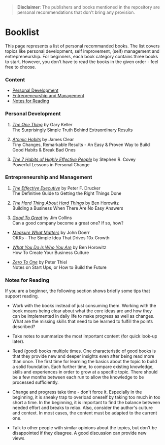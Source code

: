 > **Disclaimer**: The publishers and books mentioned in the repository are personal recommendations that don't bring any provision.

# Booklist

This page represents a list of personal recommanded books. The list covers topics like personal development, self improvement, (self) management and entrepreneurship. For beginners, each book category contains three books to start. However, you don't have to read the books in the given order - feel free to choose.

### Content

- [Personal Development](#personal-development)
- [Entrepreneurship and Management](#entrepreneurship-and-management)
- [Notes for Reading](#notes-for-reading)

### Personal Development

1. [*The One Thing*](https://www.the1thing.com/) by Gary Keller
   <br>
   The Surprisingly Simple Truth Behind Extraordinary Results

2. [*Atomic Habits*](https://jamesclear.com/atomic-habits) by James Clear
   <br>
   Tiny Changes, Remarkable  Results - An Easy & Proven Way to Build Good Habits & Break Bad Ones

3. [*The 7 Habits of Highly Effective People*](https://en.wikipedia.org/wiki/The_7_Habits_of_Highly_Effective_People) by Stephen R. Covey
   <br>
   Powerful Lessons in Personal Change

### Entrepreneurship and Management

1. [*The Effective Executive*](https://www.amazon.com/Effective-Executive-Definitive-Harperbusiness-Essentials/dp/0060833459) by Peter F. Drucker
   <br>
   The Definitive Guide to Getting the Right Things Done

2. [*The Hard Thing About Hard Things*](https://www.amazon.com/Hard-Thing-About-Things-Building/dp/0062273205) by Ben Horowitz
   <br>
   Building a Business When There Are No Easy Answers

3. [*Good To Great*](https://en.wikipedia.org/wiki/Good_to_Great) by Jim Collins
   <br>
   Can a good company become a great one? If so, how?
  
- [*Measure What Matters*](https://www.amazon.com/Measure-What-Matters-Google-Foundation/dp/0525536221) by John Doerr
  <br>
  OKRs - The Simple Idea That Drives 10x Growth

- [*What You Do Is Who You Are*](https://www.amazon.com/What-You-Do-Who-Are/dp/0062871331) by Ben Horowitz
  <br>
  How To Create Your Business Culture

- [*Zero To One*](https://www.amazon.com/Zero-One-Notes-Startups-Future/dp/0804139296) by Peter Thiel
  <br>
  Notes on Start Ups, or How to Build the Future

### Notes for Reading

If you are a beginner, the following section shows briefly some tips that support reading.

- Work with the books instead of just consuming them. Working with the book means being clear about what the core ideas are and how they can be implemented in daily life to make progress as well as changes. What are the missing skills that need to be learned to fulfill the points described?

- Take notes to summarize the most important content (for quick look-up later).

- Read (good) books multiple times. One characteristic of good books is that they provide new and deeper insights even after being read more than once. The first time for learning the basics about the topic to build a solid foundation. Each further time, to compare existing knowledge, skills and experiences in order to grow at a specific topic. There should be a few months between each run to allow the knowledge to be processed sufficiently.

- Change and progress take time - don't force it. Especially in the beginning, it is sneaky trap to overload oneself by taking too much in too short a time. In the beginning, it is important to find the balance between needed effort and breaks to relax. Also, consider the author's culture and context. In most cases, the content must be adapted to the current one.

- Talk to other people with similar opinions about the topics, but don't be disappointed if they disagree. A good discussion can provide new views.
